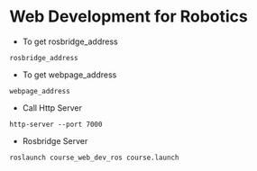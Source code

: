 # Web Development for Robotics

- To get rosbridge_address

```
rosbridge_address
```

- To get webpage_address

```
webpage_address
```

- Call Http Server

```
http-server --port 7000
```

- Rosbridge Server

```
roslaunch course_web_dev_ros course.launch
```